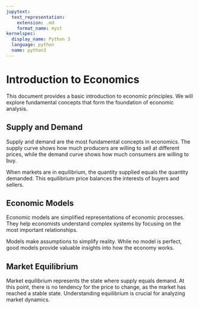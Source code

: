 ```yaml
---
jupytext:
  text_representation:
    extension: .md
    format_name: myst
kernelspec:
  display_name: Python 3
  language: python
  name: python3
---
```


# Introduction to Economics

This document provides a basic introduction to economic principles. We will explore fundamental concepts that form the foundation of economic analysis.

## Supply and Demand

Supply and demand are the most fundamental concepts in economics. The supply curve shows how much producers are willing to sell at different prices, while the demand curve shows how much consumers are willing to buy.

When markets are in equilibrium, the quantity supplied equals the quantity demanded. This equilibrium price balances the interests of buyers and sellers.

## Economic Models

Economic models are simplified representations of economic processes. They help economists understand complex systems by focusing on the most important relationships.

Models make assumptions to simplify reality. While no model is perfect, good models provide valuable insights into how the economy works.

## Market Equilibrium

Market equilibrium represents the state where supply equals demand. At this point, there is no tendency for the price to change, as the market has reached a stable state. Understanding equilibrium is crucial for analyzing market dynamics.

